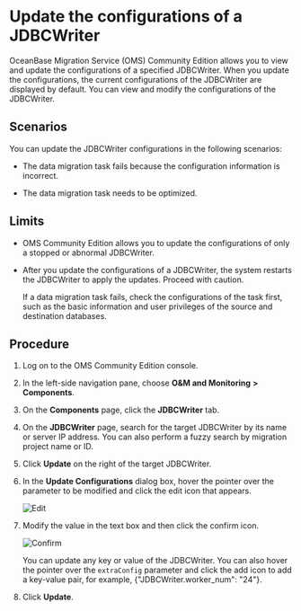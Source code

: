# Update the configurations of a JDBCWriter 

OceanBase Migration Service (OMS) Community Edition allows you to view and update the configurations of a specified JDBCWriter. When you update the configurations, the current configurations of the JDBCWriter are displayed by default. You can view and modify the configurations of the JDBCWriter. 

## Scenarios 

You can update the JDBCWriter configurations in the following scenarios:

* The data migration task fails because the configuration information is incorrect.

* The data migration task needs to be optimized.

## Limits 

* OMS Community Edition allows you to update the configurations of only a stopped or abnormal JDBCWriter.

  

* After you update the configurations of a JDBCWriter, the system restarts the JDBCWriter to apply the updates. Proceed with caution. 

  If a data migration task fails, check the configurations of the task first, such as the basic information and user privileges of the source and destination databases.
  

## Procedure 

1. Log on to the OMS Community Edition console.

   

2. In the left-side navigation pane, choose **O\&M and Monitoring** **\>** **Components**.

   

3. On the **Components** page, click the **JDBCWriter** tab.

   

4. On the **JDBCWriter** page, search for the target JDBCWriter by its name or server IP address. You can also perform a fuzzy search by migration project name or ID. 

5. Click **Update** on the right of the target JDBCWriter.

   

6. In the **Update Configurations** dialog box, hover the pointer over the parameter to be modified and click the edit icon that appears.

   ![Edit](https://help-static-aliyun-doc.aliyuncs.com/assets/img/en-US/0974229461/p313433.png)
   

7. Modify the value in the text box and then click the confirm icon. 

   ![Confirm](https://help-static-aliyun-doc.aliyuncs.com/assets/img/en-US/0974229461/p313429.png)

   You can update any key or value of the JDBCWriter. You can also hover the pointer over the `extraConfig` parameter and click the add icon to add a key-value pair, for example, {"JDBCWriter.worker_num": "24"}.
   

8. Click **Update**.

   



